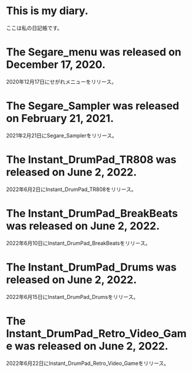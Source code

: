 # This is my diary.
ここは私の日記帳です。


# The Segare_menu was released on December 17, 2020.
2020年12月17日にせがれメニューをリリース。


# The Segare_Sampler was released on February 21, 2021.
2021年2月21日にSegare_Samplerをリリース。


# The Instant_DrumPad_TR808 was released on June 2, 2022.
2022年6月2日にInstant_DrumPad_TR808をリリース。


# The Instant_DrumPad_BreakBeats was released on June 2, 2022.
2022年6月10日にInstant_DrumPad_BreakBeatsをリリース。


# The Instant_DrumPad_Drums was released on June 2, 2022.
2022年6月15日にInstant_DrumPad_Drumsをリリース。


# The Instant_DrumPad_Retro_Video_Game was released on June 2, 2022.
2022年6月22日にInstant_DrumPad_Retro_Video_Gameをリリース。
